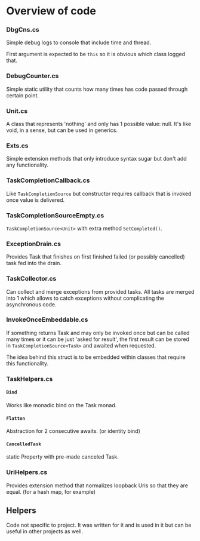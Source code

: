 Overview of code
================

### DbgCns.cs

Simple debug logs to console that include time and thread.

First argument is expected to be `this` so it is obvious which class logged that.

### DebugCounter.cs

Simple static utility that counts how many times has code passed through certain point.

### Unit.cs

A class that represents 'nothing' and only has 1 possible value: null. It's like void, in a sense, but can be used in generics.

### Exts.cs

Simple extension methods that only introduce syntax sugar but don't add any functionality.

### TaskCompletionCallback.cs

Like `TaskCompletionSource` but constructor requires callback that is invoked once value is delivered.

### TaskCompletionSourceEmpty.cs

`TaskCompletionSource<Unit>` with extra method `SetCompleted()`.

### ExceptionDrain.cs

Provides Task that finishes on first finished failed (or possibly cancelled) task fed into the drain.

### TaskCollector.cs

Can collect and merge exceptions from provided tasks. All tasks are merged into 1 which allows to catch exceptions without complicating the asynchronous code.

### InvokeOnceEmbeddable.cs

If something returns Task and may only be invoked once but can be called many times or it can be just 'asked for result', the first result can be stored in `TaskCompletionSource<Task>` and awaited when requested.

The idea behind this struct is to be embedded within classes that require this functionality.

### TaskHelpers.cs

#### `Bind`

Works like monadic bind on the Task monad.

#### `Flatten`

Abstraction for 2 consecutive awaits. (or identity bind)

#### `CancelledTask`

static Property with pre-made canceled Task.

### UriHelpers.cs

Provides extension method that normalizes loopback Uris so that they are equal. (for a hash map, for example)

Helpers
-------

Code not specific to project. It was written for it and is used in it but can be useful in other projects as well.
